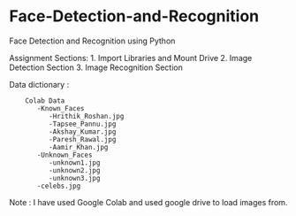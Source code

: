 # Face-Detection-and-Recognition
Face Detection and Recognition using Python

 Assignment Sections: 
        1.  Import Libraries and Mount Drive
        2.  Image Detection Section
        3.  Image Recognition Section
       
 Data dictionary :
       
        Colab Data
           -Known_Faces
              -Hrithik_Roshan.jpg
              -Tapsee_Pannu.jpg
              -Akshay_Kumar.jpg
              -Paresh_Rawal.jpg
              -Aamir_Khan.jpg
           -Unknown_Faces
              -unknown1.jpg
              -unknown2.jpg
              -unknown3.jpg
           -celebs.jpg
        
 Note : I have used Google Colab and used google drive to load images from.
